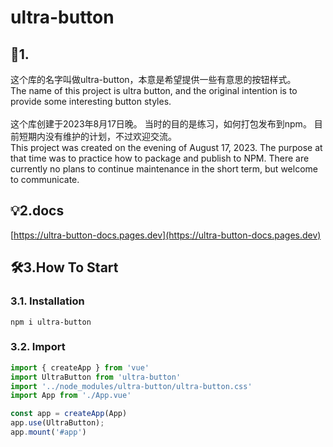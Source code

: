 # ultra-button

## 🎨1.
这个库的名字叫做ultra-button，本意是希望提供一些有意思的按钮样式。
<br>
The name of this project is ultra button, and the original intention is to provide some interesting button styles.
<br>
<br>
这个库创建于2023年8月17日晚。
当时的目的是练习，如何打包发布到npm。
目前短期内没有维护的计划，不过欢迎交流。
<br>
This project was created on the evening of August 17, 2023.
The purpose at that time was to practice how to package and publish to NPM.
There are currently no plans to continue maintenance in the short term, 
but welcome to communicate.

## 💡2.docs 
[https://ultra-button-docs.pages.dev](https://ultra-button-docs.pages.dev)

## 🛠️3.How To Start

### 3.1. Installation

```shell
npm i ultra-button
```

### 3.2. Import

```js
import { createApp } from 'vue'
import UltraButton from 'ultra-button'
import '../node_modules/ultra-button/ultra-button.css'
import App from './App.vue'

const app = createApp(App)
app.use(UltraButton);
app.mount('#app')
```
